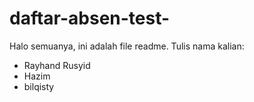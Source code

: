# daftar-absen-test-
Halo semuanya, ini adalah file readme. Tulis nama kalian:
- Rayhand Rusyid
- Hazim
- bilqisty
